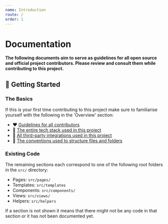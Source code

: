 ```yaml
---
name: Introduction
route: /
order: 1
---
```


# Documentation

**The following documents aim to serve as guidelines for all open source and official project contributors. Please review and consult them while contributing to this project.**

## 🚀 Getting Started

### The Basics

If this is your first time contributing to this project make sure to familiarise yourself with the following in the 'Overview' section:

- ❤️ [Guidelines for all contributors](/docs-markdown-contributions)
- 🤖 [The entire tech stack used in this project](/docs-markdown-tech-stack)
- 🔌 [All third-party integrations used in this project](/docs-markdown-integrations)
- 🔨 [The conventions used to structure files and folders](/docs-markdown-file-structure)

### Existing Code

The remaining sections each correspond to one of the following root folders in the `src/` directory:

- Pages: `src/pages/`
- Templates: `src/templates`
- Components: `src/components/`
- Views: `src/views/`
- Helpers: `src/helpers`

If a section is not shown it means that there might not be any code in that section or it has not been documented yet.



